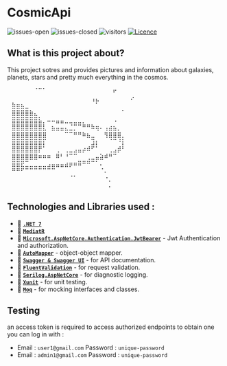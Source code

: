 # CosmicApi
![issues-open](https://img.shields.io/github/issues/mohammed0xff/CosmicApi) 
![issues-closed](https://img.shields.io/github/issues-closed/mohammed0xff/CosmicApi) 
![visitors](https://visitor-badge.laobi.icu/badge?page_id=mohammed0xff.cosmicapi) 
[![Licence](https://img.shields.io/greasyfork/l/407466)](./LICENSE)

## What is this project about? 
This project sotres and provides pictures and information about galaxies, planets, stars and pretty much everything in the cosmos.


⠀⠀⠀⠀⠀⠀⠈⠉⠁⠀⠀⠀⠀⠀⠀⠀⠀⠀⠀⠀⠀⠀⠀⠀⠖⠀⠀⠀⠀⠀<br />
⠀⠀⠀⠀⠀⠀⠀⠀⠀⠀⠀⠀⠀⠀⠀⠀⠀⠀⠀⢠⣄⠀⠀⠀⠀⠀⠀⠀⠔⠀<br />
⠀⣷⣶⣦⣀⠀⠀⠀⠀⠀⠀⠀⠀⠀⠀⠀⠀⠀⠀⠀⠁⠀⠀⠀⠀⠀⠀⠀⠀⠀<br />
⠀⣿⣿⣿⣿⣷⣄⠀⠀⠀⠀⠀⠀⠀⠀⠀⠀⠀⠀⠀⠀⠀⠀⠀⠀⠀⠁⠀⠀⠀<br />
⠀⣿⣿⣿⣿⣿⣿⣧⡀⠤⠤⣤⣤⣀⣀⣀⣀⡀⠀⠀⠀⠀⠀⠀⠠⠀⠀⠀⠀⠀<br />
⠀⣿⣿⣿⣿⣿⣿⣿⣇⠀⣦⣤⣤⣄⣈⡉⠉⠛⠛⠷⢶⠄⢠⣴⣦⡀⠀⠀⠀⠀<br />
⠀⣿⣿⣿⣿⣿⣿⣿⣿⠀⠀⠀⠀⠉⠉⠛⠛⠷⣦⣀⠀⠀⢻⣿⣿⣿⡀⠀⠀⠀<br />
⠀⣿⣿⣿⣿⣿⣿⣿⡏⠀⠀⠀⠀⠀⠀⠀⠀⠀⠀⣹⡆⠀⠀⠈⠉⠘⡇⠀⠀  <br />
⠀⣿⣿⣿⣿⣿⣿⡟⠁⠀⠀⢀⠀⢀⣀⣠⣤⡴⠾⠋⠁⠀⠀⢀⣠⡾⠃⠀⠀⠀<br />
⠀⣿⣿⣿⣿⣿⣿⠶⠶⠶⠀⠿⠃⠘⠉⠉⠀⠀⢀⣀⣤⣵⠾⠛⠉⠀⠀⠀⠀⠀<br />
⠀⣿⣿⣟⣉⣀⣀⣀⣀⣠⣤⣤⣤⣴⡶⠶⠿⠛⠛⠉⠁⠄⠀⠀⠀⠀⠀⠀⠀⠀<br />
⠀⠛⠛⠋⠉⠉⠉⠉⠉⠉⠉⠀⠀⠀⠀⠀⠀⠀⠀⠀⠀⠈⠄⠀⠀⠀⠀⠀⠀⠀<br />
⠀⠀⠀⠀⠀⠀⠀⠀⠀⠀⠀⠀⠀⠀⠈⠁⠀⠀⠀⠀⠀⠀⠐⡀⠀⠀⠀⠀⠀⠀<br />
⠀⠀⠀⠀⠀⠀⠀⠀⠀⠀⠀⠀⠀⠀⠀⠀⠀⠀⠀⠀⠀⠀⠀⠄⠀⠀⠀⠀⠀⠀<br />
## Technologies and Libraries used :

- 🌠 **[`.NET 7`](https://dotnet.microsoft.com/download)** 
- 🌠 **[`MediatR`](https://github.com/jbogard/MediatR)**  
- 🌠 **[`Microsoft.AspNetCore.Authentication.JwtBearer`](https://www.nuget.org/packages/Microsoft.AspNetCore.Authentication.JwtBearer)** - Jwt Authentication and authorization.
- 🌠 **[`AutoMapper`](https://github.com/AutoMapper/AutoMapper)** - object-object mapper.
- 🌠 **[`Swagger & Swagger UI`](https://github.com/domaindrivendev/Swashbuckle.AspNetCore)** - for API documentation.
- 🌠 **[`FluentValidation`](https://github.com/FluentValidation/FluentValidation)** - for request validation.
- 🌠 **[`Serilog.AspNetCore`](https://github.com/serilog/serilog-aspnetcore)** - for diagnostic logging.
- 🌠 **[`Xunit`](https://github.com/xunit/xunit)** - for unit testing.
- 🌠 **[`Moq`](https://github.com/moq/moq4)** - for mocking interfaces and classes.

## Testing
an access token is required to access authorized endpoints
to obtain one you can log in with : 
* Email : `user1@gmail.com` Password : `unique-password`
* Email : `admin1@gmail.com` Password : `unique-password`

